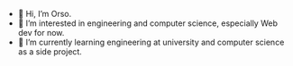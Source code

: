 - 👋 Hi, I’m Orso.
- 👀 I’m interested in engineering and computer science, especially Web dev for now.
- 🌱 I’m currently learning engineering at university and computer science as a side project.

<!---
PVDM0/PVDM0 is a ✨ special ✨ repository because its `README.md` (this file) appears on your GitHub profile.
You can click the Preview link to take a look at your changes.
--->
